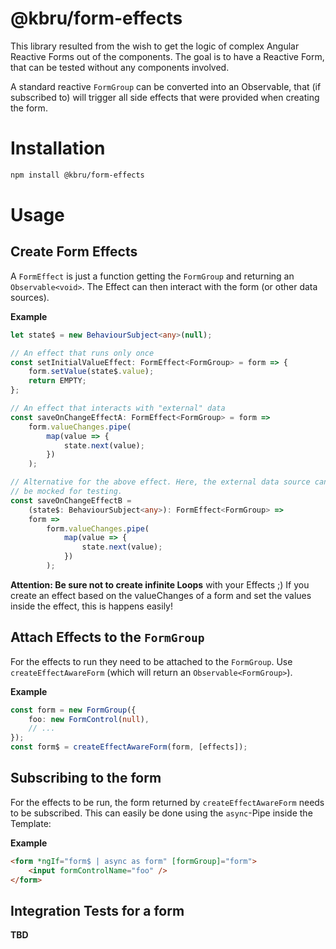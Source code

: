 # @kbru/form-effects

This library resulted from the wish to get the logic of complex Angular Reactive Forms out of the components. The goal is to have a Reactive Form, that can be tested without any components involved.

A standard reactive `FormGroup` can be converted into an Observable, that (if subscribed to) will trigger all side effects that were provided when creating the form.

# Installation

```bash
npm install @kbru/form-effects
```

# Usage

## Create Form Effects

A `FormEffect` is just a function getting the `FormGroup` and returning an `Observable<void>`. The Effect can then interact with the form (or other data sources).

**Example**

```typescript
let state$ = new BehaviourSubject<any>(null);

// An effect that runs only once
const setInitialValueEffect: FormEffect<FormGroup> = form => {
    form.setValue(state$.value);
    return EMPTY;
};

// An effect that interacts with "external" data
const saveOnChangeEffectA: FormEffect<FormGroup> = form =>
    form.valueChanges.pipe(
        map(value => {
            state.next(value);
        })
    );

// Alternative for the above effect. Here, the external data source can
// be mocked for testing.
const saveOnChangeEffectB =
    (state$: BehaviourSubject<any>): FormEffect<FormGroup> =>
    form =>
        form.valueChanges.pipe(
            map(value => {
                state.next(value);
            })
        );
```

**Attention: Be sure not to create infinite Loops** with your Effects ;) If you create an effect based on the valueChanges of a form and set the values inside the effect, this is happens easily!

## Attach Effects to the `FormGroup`

For the effects to run they need to be attached to the `FormGroup`. Use `createEffectAwareForm` (which will return an `Observable<FormGroup>`).

**Example**

```typescript
const form = new FormGroup({
    foo: new FormControl(null),
    // ...
});
const form$ = createEffectAwareForm(form, [effects]);
```

## Subscribing to the form

For the effects to be run, the form returned by `createEffectAwareForm` needs to be subscribed. This can easily be done using the `async`-Pipe inside the Template:

**Example**

```html
<form *ngIf="form$ | async as form" [formGroup]="form">
    <input formControlName="foo" />
</form>
```

## Integration Tests for a form

**TBD**
